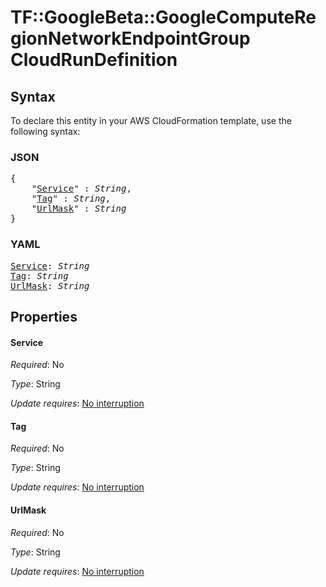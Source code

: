 # TF::GoogleBeta::GoogleComputeRegionNetworkEndpointGroup CloudRunDefinition

## Syntax

To declare this entity in your AWS CloudFormation template, use the following syntax:

### JSON

<pre>
{
    "<a href="#service" title="Service">Service</a>" : <i>String</i>,
    "<a href="#tag" title="Tag">Tag</a>" : <i>String</i>,
    "<a href="#urlmask" title="UrlMask">UrlMask</a>" : <i>String</i>
}
</pre>

### YAML

<pre>
<a href="#service" title="Service">Service</a>: <i>String</i>
<a href="#tag" title="Tag">Tag</a>: <i>String</i>
<a href="#urlmask" title="UrlMask">UrlMask</a>: <i>String</i>
</pre>

## Properties

#### Service

_Required_: No

_Type_: String

_Update requires_: [No interruption](https://docs.aws.amazon.com/AWSCloudFormation/latest/UserGuide/using-cfn-updating-stacks-update-behaviors.html#update-no-interrupt)

#### Tag

_Required_: No

_Type_: String

_Update requires_: [No interruption](https://docs.aws.amazon.com/AWSCloudFormation/latest/UserGuide/using-cfn-updating-stacks-update-behaviors.html#update-no-interrupt)

#### UrlMask

_Required_: No

_Type_: String

_Update requires_: [No interruption](https://docs.aws.amazon.com/AWSCloudFormation/latest/UserGuide/using-cfn-updating-stacks-update-behaviors.html#update-no-interrupt)

